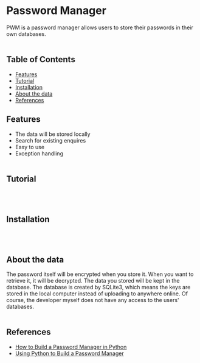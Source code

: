 # Password Manager
PWM is a password manager allows users to store their passwords in their own databases.
<br></br>
## Table of Contents
- [Features](Features)
- [Tutorial](Tutorial)
- [Installation](Installation)
- [About the data](About-the-data)
- [References](References)
## Features
- The data will be stored locally
- Search for existing enquires
- Easy to use
- Exception handling
<br></br>
## Tutorial
<br></br>
## Installation
<br></br>
## About the data
The password itself will be encrypted when you store it. When you want to retrieve it, it will be decrypted. The data you stored will be kept in the database. The database is created by SQLite3, which means the keys are stored in the local computer instead of uploading to anywhere online. Of course, the developer myself does not have any access to the users' databases.
<br></br>
## References
- [How to Build a Password Manager in Python](https://thepythoncode.com/article/build-a-password-manager-in-python)
- [Using Python to Build a Password Manager](https://medium.com/@bikumandlasatwik/using-python-to-build-a-password-manager-66fcf1829081)
